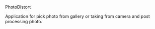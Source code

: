 PhotoDistort

Application for pick photo from gallery or taking from camera and post processing photo. 
